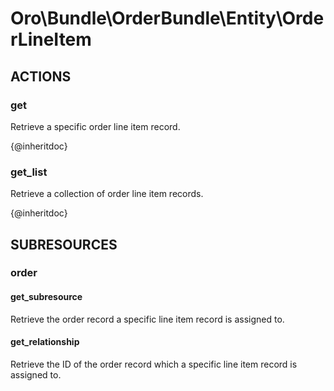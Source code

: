 # Oro\Bundle\OrderBundle\Entity\OrderLineItem

## ACTIONS

### get

Retrieve a specific order line item record.

{@inheritdoc}

### get_list

Retrieve a collection of order line item records.

{@inheritdoc}

## SUBRESOURCES

### order

#### get_subresource

Retrieve the order record a specific line item record is assigned to.

#### get_relationship

Retrieve the ID of the order record which a specific line item record is assigned to.
